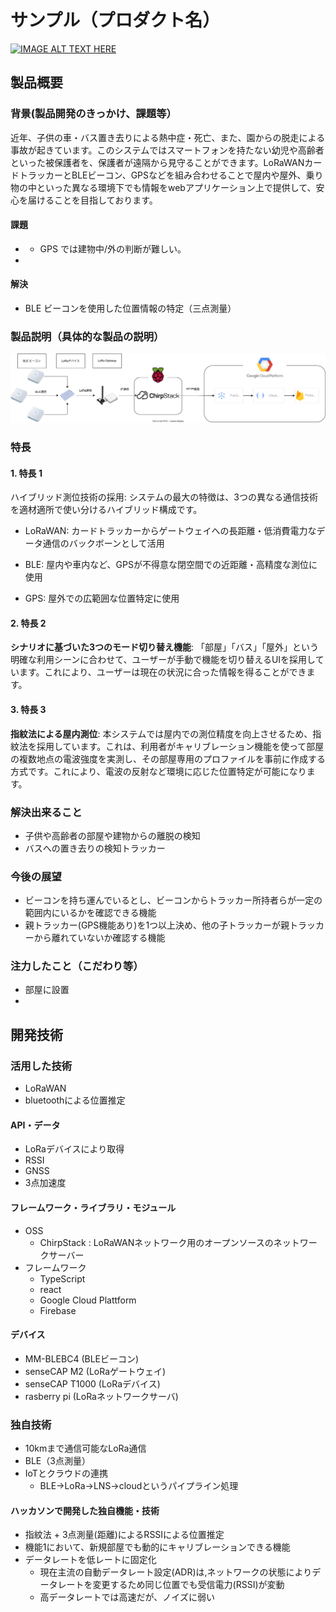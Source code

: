 # サンプル（プロダクト名）

[![IMAGE ALT TEXT HERE](https://jphacks.com/wp-content/uploads/2025/05/JPHACKS2025_ogp.jpg)](https://www.youtube.com/watch?v=lA9EluZugD8)

## 製品概要

### 背景(製品開発のきっかけ、課題等）

近年、子供の車・バス置き去りによる熱中症・死亡、また、園からの脱走による事故が起きています。このシステムではスマートフォンを持たない幼児や高齢者といった被保護者を、保護者が遠隔から見守ることができます。LoRaWANカードトラッカーとBLEビーコン、GPSなどを組み合わせることで屋内や屋外、乗り物の中といった異なる環境下でも情報をwebアプリケーション上で提供して、安心を届けることを目指しております。

#### 課題

- [CASE1]: 部屋・建物の外に出た場合の検出
  - GPS では建物中/外の判断が難しい。
- [CASE2]: もし出てしまった場合の

#### 解決

- BLE ビーコンを使用した位置情報の特定（三点測量）

### 製品説明（具体的な製品の説明）

![System Flow](diagram.drawio.svg)

### 特長

#### 1. 特長 1
ハイブリッド測位技術の採用: システムの最大の特徴は、3つの異なる通信技術を適材適所で使い分けるハイブリッド構成です。

- LoRaWAN: カードトラッカーからゲートウェイへの長距離・低消費電力なデータ通信のバックボーンとして活用

- BLE: 屋内や車内など、GPSが不得意な閉空間での近距離・高精度な測位に使用

- GPS: 屋外での広範囲な位置特定に使用

#### 2. 特長 2
**シナリオに基づいた3つのモード切り替え機能**: 「部屋」「バス」「屋外」という明確な利用シーンに合わせて、ユーザーが手動で機能を切り替えるUIを採用しています。これにより、ユーザーは現在の状況に合った情報を得ることができます。

#### 3. 特長 3
**指紋法による屋内測位**: 本システムでは屋内での測位精度を向上させるため、指紋法を採用しています。これは、利用者がキャリブレーション機能を使って部屋の複数地点の電波強度を実測し、その部屋専用のプロファイルを事前に作成する方式です。これにより、電波の反射など環境に応じた位置特定が可能になります。


### 解決出来ること
- 子供や高齢者の部屋や建物からの離脱の検知
- バスへの置き去りの検知トラッカー

### 今後の展望
- ビーコンを持ち運んでいるとし、ビーコンからトラッカー所持者らが一定の範囲内にいるかを確認できる機能
- 親トラッカー(GPS機能あり)を1つ以上決め、他の子トラッカーが親トラッカーから離れていないか確認する機能

### 注力したこと（こだわり等）
- 部屋に設置
-

## 開発技術

### 活用した技術
- LoRaWAN
- bluetoothによる位置推定

#### API・データ
- LoRaデバイスにより取得
 - RSSI
 - GNSS
 - 3点加速度

#### フレームワーク・ライブラリ・モジュール
- OSS
  - ChirpStack : LoRaWANネットワーク用のオープンソースのネットワークサーバー
- フレームワーク
  - TypeScript
  - react
  - Google Cloud Plattform
  - Firebase

#### デバイス

- MM-BLEBC4 (BLEビーコン)
- senseCAP M2 (LoRaゲートウェイ)
- senseCAP T1000 (LoRaデバイス)
- rasberry pi (LoRaネットワークサーバ)

### 独自技術
- 10kmまで通信可能なLoRa通信
- BLE（3点測量）
- IoTとクラウドの連携
  - BLE→LoRa→LNS→cloudというパイプライン処理

#### ハッカソンで開発した独自機能・技術
- 指紋法 + 3点測量(距離)によるRSSIによる位置推定
- 機能1において、新規部屋でも動的にキャリブレーションできる機能
- データレートを低レートに固定化
  - 現在主流の自動データレート設定(ADR)は,ネットワークの状態によりデータレートを変更するため同じ位置でも受信電力(RSSI)が変動
  - 高データレートでは高速だが、ノイズに弱い

